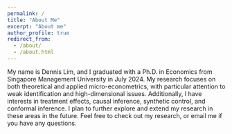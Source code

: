 ```yaml
---
permalink: /
title: "About Me"
excerpt: "About me"
author_profile: true
redirect_from: 
  - /about/
  - /about.html
---
```

My name is Dennis Lim, and I graduated with a Ph.D. in Economics from Singapore Management University in July 2024. My research focuses on both theoretical and applied micro-econometrics, with particular attention to weak identification and high-dimensional issues. Additionally, I have interests in treatment effects, causal inference, synthetic control, and conformal inference. I plan to further explore and extend my research in these areas in the future. Feel free to check out my research, or email me if you have any questions.
